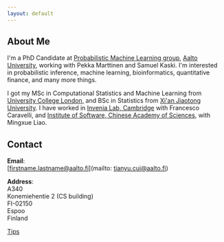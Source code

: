 ```yaml
---
layout: default
---
```


## About Me
I'm a PhD Candidate at [Probabilistic Machine Learning group](https://research.cs.aalto.fi/pml/), [Aalto University](http://www.aalto.fi/en/), working with Pekka Marttinen and Samuel Kaski. I'm interested in probabilistic inference, machine learning, bioinformatics, quantitative finance, and many more things.

I got my MSc in Computational Statistics and Machine Learning from [University College London](https://www.ucl.ac.uk/), and BSc in Statistics from [Xi'an Jiaotong University](http://en.xjtu.edu.cn/).  I have worked in [Invenia Lab, Cambridge](https://www.invenia.ca/labs/) with Francesco Caravelli, and [Institute of Software, Chinese Academy of Sciences](http://english.is.cas.cn/), with Mingxue Liao.

## Contact
**Email**:   
[firstname.lastname@aalto.fi](mailto: tianyu.cui@aalto.fi)

**Address**:   
A340  
Konemiehentie 2 (CS building)  
FI-02150  
Espoo  
Finland  


[Tips](./tips.html)
